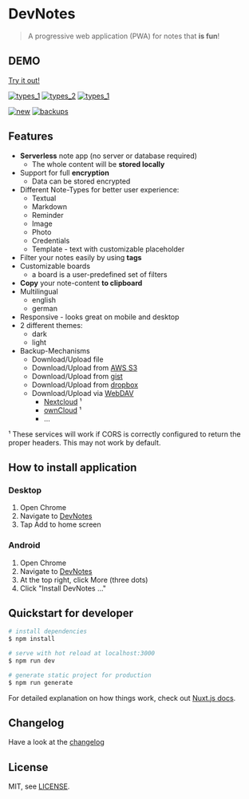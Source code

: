 # DevNotes

> A progressive web application (PWA) for notes that **is fun**!

## DEMO

[Try it out!](https://rainu.github.io/dev-notes/)

[![types_1](preview/cards_2.png)](https://rainu.github.io/dev-notes/) [![types_2](preview/cards_1.png)](https://rainu.github.io/dev-notes/) [![types_1](preview/cards_0.png)](https://rainu.github.io/dev-notes/)

[![new](preview/new.png)](https://rainu.github.io/dev-notes/#/notes/new/text) [![backups](preview/backups.png)](https://rainu.github.io/dev-notes/#/backup/)

## Features
* **Serverless** note app (no server or database required)
    * The whole content will be **stored locally**
* Support for full **encryption**
    * Data can be stored encrypted
* Different Note-Types for better user experience:
    * Textual
    * Markdown
    * Reminder
    * Image
    * Photo
    * Credentials
    * Template - text with customizable placeholder
* Filter your notes easily by using **tags**
* Customizable boards
    * a board is a user-predefined set of filters
* **Copy** your note-content **to clipboard**
* Multilingual
    * english
    * german
* Responsive - looks great on mobile and desktop
* 2 different themes:
    * dark
    * light
* Backup-Mechanisms
    * Download/Upload file
    * Download/Upload from [AWS S3](https://aws.amazon.com/s3/)
    * Download/Upload from [gist](https://gist.github.com/)
    * Download/Upload from [dropbox](https://www.dropbox.com/)
    * Download/Upload via [WebDAV](http://www.webdav.org/)
        * [Nextcloud](https://nextcloud.com/) ¹
        * [ownCloud](https://owncloud.org/) ¹
        * ...

¹ These services will work if CORS is correctly configured to return the proper headers. This may not work by default.

## How to install application

### Desktop
1. Open Chrome
1. Navigate to [DevNotes](https://rainu.github.io/dev-notes/)
1. Tap Add to home screen

### Android
1. Open Chrome
1. Navigate to [DevNotes](https://rainu.github.io/dev-notes/)
1. At the top right, click More (three dots)
1. Click "Install DevNotes ..."

## Quickstart for developer

``` bash
# install dependencies
$ npm install

# serve with hot reload at localhost:3000
$ npm run dev

# generate static project for production
$ npm run generate
```

For detailed explanation on how things work, check out [Nuxt.js docs](https://nuxtjs.org).

## Changelog

Have a look at the [changelog](CHANGELOG.md)

## License

MIT, see [LICENSE](LICENSE).
